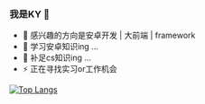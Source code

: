 ### 我是KY 👋

- 🔭 感兴趣的方向是安卓开发 | 大前端 | framework
- 🌱 学习安卓知识ing ...
- 🤔 补足cs知识ing ...
- ⚡ 正在寻找实习or工作机会

[![Top Langs](https://github-readme-stats.vercel.app/api/top-langs/?username=devenv1390&layout=compact)](https://github.com/anuraghazra/github-readme-stats)
